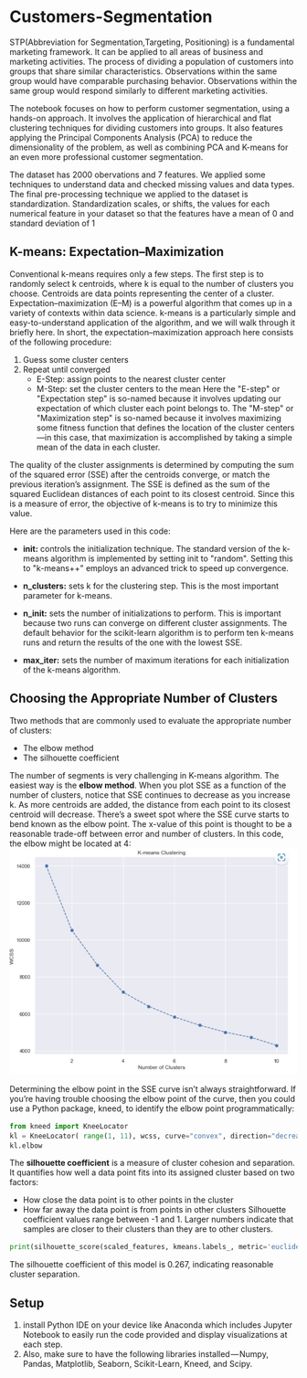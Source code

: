 # Customers-Segmentation
STP(Abbreviation for Segmentation,Targeting, Positioning) is a fundamental marketing framework. It can be applied to all areas of business and marketing activities. The process of dividing a population of customers into groups that share similar characteristics. Observations within the same group would have comparable purchasing behavior. Observations within the same group would respond similarly to different marketing activities.

The notebook focuses on how to perform customer segmentation, using a hands-on approach. It involves the application of hierarchical and flat clustering techniques for dividing customers into groups. It also features applying the Principal Components Analysis (PCA) to reduce the dimensionality of the problem, as well as combining PCA and K-means for an even more professional customer segmentation.

The dataset has 2000 obervations and 7 features. We applied some techniques to understand data and checked missing values and data types. The final pre-processing technique we applied to the dataset is standardization. Standardization scales, or shifts, the values for each numerical feature in your dataset so that the features have a mean of 0 and standard deviation of 1

## K-means: Expectation–Maximization
Conventional k-means requires only a few steps. The first step is to randomly select k centroids, where k is equal to the number of clusters you choose. Centroids are data points representing the center of a cluster.
Expectation–maximization (E–M) is a powerful algorithm that comes up in a variety of contexts within data science. k-means is a particularly simple and easy-to-understand application of the algorithm, and we will walk through it briefly here. In short, the expectation–maximization approach here consists of the following procedure:

1. Guess some cluster centers
2. Repeat until converged
   - E-Step: assign points to the nearest cluster center
   - M-Step: set the cluster centers to the mean
Here the "E-step" or "Expectation step" is so-named because it involves updating our expectation of which cluster each point belongs to. The "M-step" or "Maximization step" is so-named because it involves maximizing some fitness function that defines the location of the cluster centers—in this case, that maximization is accomplished by taking a simple mean of the data in each cluster.

The quality of the cluster assignments is determined by computing the sum of the squared error (SSE) after the centroids converge, or match the previous iteration’s assignment. The SSE is defined as the sum of the squared Euclidean distances of each point to its closest centroid. Since this is a measure of error, the objective of k-means is to try to minimize this value.

Here are the parameters used in this code:

- **init:** controls the initialization technique. The standard version of the k-means algorithm is implemented by setting init to "random". Setting this to "k-means++" employs an advanced trick to speed up convergence.

- **n_clusters:** sets k for the clustering step. This is the most important parameter for k-means.

- **n_init:** sets the number of initializations to perform. This is important because two runs can converge on different cluster assignments. The default behavior for the scikit-learn algorithm is to perform ten k-means runs and return the results of the one with the lowest SSE.

- **max_iter:** sets the number of maximum iterations for each initialization of the k-means algorithm.
## Choosing the Appropriate Number of Clusters
Ttwo methods that are commonly used to evaluate the appropriate number of clusters:
- The elbow method
- The silhouette coefficient

The number of segments is very challenging in K-means algorithm. The easiest way is the **elbow method**. When you plot SSE as a function of the number of clusters, notice that SSE continues to decrease as you increase k. As more centroids are added, the distance from each point to its closest centroid will decrease. There’s a sweet spot where the SSE curve starts to bend known as the elbow point. The x-value of this point is thought to be a reasonable trade-off between error and number of clusters.  In this code, the elbow might be located at 4: 
![Elbow Method][identifier]

Determining the elbow point in the SSE curve isn’t always straightforward. If you’re having trouble choosing the elbow point of the curve, then you could use a Python package, kneed, to identify the elbow point programmatically:

```python
from kneed import KneeLocator
kl = KneeLocator( range(1, 11), wcss, curve="convex", direction="decreasing")
kl.elbow
```
The **silhouette coefficient** is a measure of cluster cohesion and separation. It quantifies how well a data point fits into its assigned cluster based on two factors:
- How close the data point is to other points in the cluster
- How far away the data point is from points in other clusters
Silhouette coefficient values range between -1 and 1. Larger numbers indicate that samples are closer to their clusters than they are to other clusters.

```python
print(silhouette_score(scaled_features, kmeans.labels_, metric='euclidean'))
```
The silhouette coefficient of this model is 0.267, indicating reasonable cluster separation.




## Setup
1. install Python IDE on your device like Anaconda which includes Jupyter Notebook to easily run the code provided and display visualizations at each step. 
2. Also, make sure to have the following libraries installed — Numpy, Pandas, Matplotlib, Seaborn, Scikit-Learn, Kneed, and Scipy.

[identifier]:https://github.com/Hussein-Mazaar/Customers-Segmentation/blob/main/wcss.jpg

